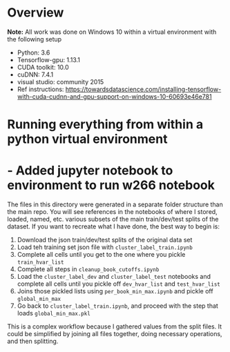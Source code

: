 # Overview

**Note:** All work was done on Windows 10 within a virtual environment with the following setup

* Python: 3.6
* Tensorflow-gpu: 1.13.1
* CUDA toolkit: 10.0
* cuDNN: 7.4.1
* visual studio: community 2015
* Ref instructions: https://towardsdatascience.com/installing-tensorflow-with-cuda-cudnn-and-gpu-support-on-windows-10-60693e46e781
# Running everything from within a python virtual environment
# - Added jupyter notebook to environment to run w266 notebook

The files in this directory were generated in a separate folder structure than the main repo. You will see references in the notebooks of where I stored, loaded, named, etc. various subsets of the main train/dev/test splits of the dataset. If you want to recreate what I have done, the best way to begin is:

1. Download the json train/dev/test splits of the original data set
2. Load teh training set json file with `cluster_label_train.ipynb`
3. Complete all cells until you get to the one where you pickle `train_hvar_list`
4. Complete all steps in `cleanup_book_cutoffs.ipynb`
5. Load the `cluster_label_dev` and `cluster_label_test` notebooks and complete all cells until you pickle off `dev_hvar_list` and `test_hvar_list`
6. Joins those pickled lists using `per_book_min_max.ipynb` and pickle off `global_min_max`
7. Go back to `cluster_label_train.ipynb`, and proceed with the step that loads `global_min_max.pkl`

This is a complex workflow because I gathered values from the split files. It could be simplified by joining all files together, doing necessary operations, and then splitting.


